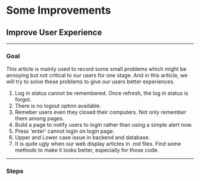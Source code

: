 # Some Improvements

## Improve User Experience

---

### Goal

This article is mainly used to record some small problems which might be annoying but not critical to our users for one stage. And in this ariticle, we will try to solve these problems to give our users better experiences.

1. Log in status cannot be remembered. Once refresh, the log in status is forgot.
2. There is no logout option available.
3. Remeber users even they closed their computers. Not only remember them among pages.
4. Build a page to notify users to login rather than using a simple alert now.
5. Press 'enter' cannot login on login page.
6. Upper and Lower case issue in backend and database.
7. It is quite ugly when our web display articles in .md files. Find some methods to make it looks better, especially for those code.

---

### Steps